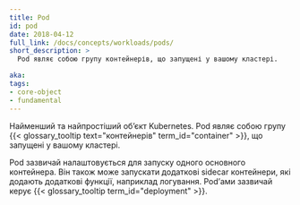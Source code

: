 ```yaml
---
title: Pod
id: pod
date: 2018-04-12
full_link: /docs/concepts/workloads/pods/
short_description: >
  Pod являє собою групу контейнерів, що запущені у вашому кластері.

aka: 
tags:
- core-object
- fundamental
---
```


Найменший та найпростіший обʼєкт Kubernetes. Pod являє собою групу {{< glossary_tooltip text="контейнерів" term_id="container" >}}, що запущені у вашому кластері.

<!--more-->

Pod зазвичай налаштовується для запуску одного основного контейнера. Він також може запускати додаткові sidecar контейнери, які додають додаткові функції, наприклад логування. Podʼами зазвичай керує {{< glossary_tooltip term_id="deployment" >}}.

